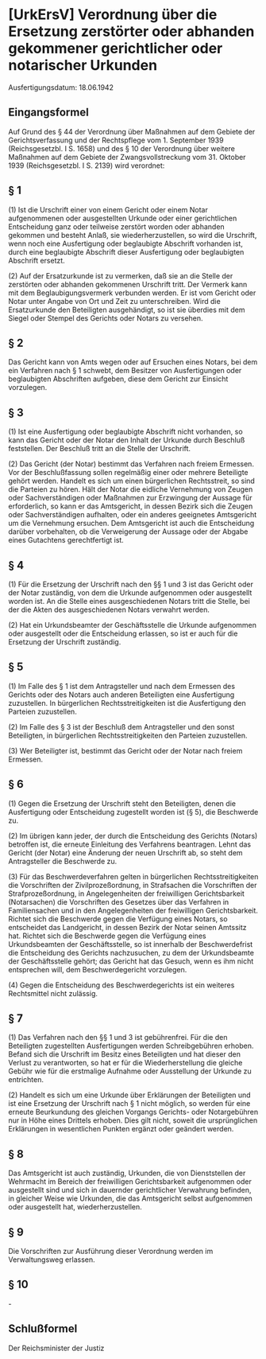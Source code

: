 # [UrkErsV] Verordnung über die Ersetzung zerstörter oder abhanden gekommener gerichtlicher oder notarischer Urkunden

Ausfertigungsdatum: 18.06.1942

 

## Eingangsformel

Auf Grund des § 44 der Verordnung über Maßnahmen auf dem Gebiete der Gerichtsverfassung und der Rechtspflege vom 1. September 1939 (Reichsgesetzbl. I S. 1658) und des § 10 der Verordnung über weitere Maßnahmen auf dem Gebiete der Zwangsvollstreckung vom 31. Oktober 1939 (Reichsgesetzbl. I S. 2139) wird verordnet:


## § 1

(1) Ist die Urschrift einer von einem Gericht oder einem Notar aufgenommenen oder ausgestellten Urkunde oder einer gerichtlichen Entscheidung ganz oder teilweise zerstört worden oder abhanden gekommen und besteht Anlaß, sie wiederherzustellen, so wird die Urschrift, wenn noch eine Ausfertigung oder beglaubigte Abschrift vorhanden ist, durch eine beglaubigte Abschrift dieser Ausfertigung oder beglaubigten Abschrift ersetzt.

(2) Auf der Ersatzurkunde ist zu vermerken, daß sie an die Stelle der zerstörten oder abhanden gekommenen Urschrift tritt. Der Vermerk kann mit dem Beglaubigungsvermerk verbunden werden. Er ist vom Gericht oder Notar unter Angabe von Ort und Zeit zu unterschreiben. Wird die Ersatzurkunde den Beteiligten ausgehändigt, so ist sie überdies mit dem Siegel oder Stempel des Gerichts oder Notars zu versehen.


## § 2

Das Gericht kann von Amts wegen oder auf Ersuchen eines Notars, bei dem ein Verfahren nach § 1 schwebt, dem Besitzer von Ausfertigungen oder beglaubigten Abschriften aufgeben, diese dem Gericht zur Einsicht vorzulegen.


## § 3

(1) Ist eine Ausfertigung oder beglaubigte Abschrift nicht vorhanden, so kann das Gericht oder der Notar den Inhalt der Urkunde durch Beschluß feststellen. Der Beschluß tritt an die Stelle der Urschrift.

(2) Das Gericht (der Notar) bestimmt das Verfahren nach freiem Ermessen. Vor der Beschlußfassung sollen regelmäßig einer oder mehrere Beteiligte gehört werden. Handelt es sich um einen bürgerlichen Rechtsstreit, so sind die Parteien zu hören. Hält der Notar die eidliche Vernehmung von Zeugen oder Sachverständigen oder Maßnahmen zur Erzwingung der Aussage für erforderlich, so kann er das Amtsgericht, in dessen Bezirk sich die Zeugen oder Sachverständigen aufhalten, oder ein anderes geeignetes Amtsgericht um die Vernehmung ersuchen. Dem Amtsgericht ist auch die Entscheidung darüber vorbehalten, ob die Verweigerung der Aussage oder der Abgabe eines Gutachtens gerechtfertigt ist.


## § 4

(1) Für die Ersetzung der Urschrift nach den §§ 1 und 3 ist das Gericht oder der Notar zuständig, von dem die Urkunde aufgenommen oder ausgestellt worden ist. An die Stelle eines ausgeschiedenen Notars tritt die Stelle, bei der die Akten des ausgeschiedenen Notars verwahrt werden.

(2) Hat ein Urkundsbeamter der Geschäftsstelle die Urkunde aufgenommen oder ausgestellt oder die Entscheidung erlassen, so ist er auch für die Ersetzung der Urschrift zuständig.


## § 5

(1) Im Falle des § 1 ist dem Antragsteller und nach dem Ermessen des Gerichts oder des Notars auch anderen Beteiligten eine Ausfertigung zuzustellen. In bürgerlichen Rechtsstreitigkeiten ist die Ausfertigung den Parteien zuzustellen.

(2) Im Falle des § 3 ist der Beschluß dem Antragsteller und den sonst Beteiligten, in bürgerlichen Rechtsstreitigkeiten den Parteien zuzustellen.

(3) Wer Beteiligter ist, bestimmt das Gericht oder der Notar nach freiem Ermessen.


## § 6

(1) Gegen die Ersetzung der Urschrift steht den Beteiligten, denen die Ausfertigung oder Entscheidung zugestellt worden ist (§ 5), die Beschwerde zu.

(2) Im übrigen kann jeder, der durch die Entscheidung des Gerichts (Notars) betroffen ist, die erneute Einleitung des Verfahrens beantragen. Lehnt das Gericht (der Notar) eine Änderung der neuen Urschrift ab, so steht dem Antragsteller die Beschwerde zu.

(3) Für das Beschwerdeverfahren gelten in bürgerlichen Rechtsstreitigkeiten die Vorschriften der Zivilprozeßordnung, in Strafsachen die Vorschriften der Strafprozeßordnung, in Angelegenheiten der freiwilligen Gerichtsbarkeit (Notarsachen) die Vorschriften des Gesetzes über das Verfahren in Familiensachen und in den Angelegenheiten der freiwilligen Gerichtsbarkeit. Richtet sich die Beschwerde gegen die Verfügung eines Notars, so entscheidet das Landgericht, in dessen Bezirk der Notar seinen Amtssitz hat. Richtet sich die Beschwerde gegen die Verfügung eines Urkundsbeamten der Geschäftsstelle, so ist innerhalb der Beschwerdefrist die Entscheidung des Gerichts nachzusuchen, zu dem der Urkundsbeamte der Geschäftsstelle gehört; das Gericht hat das Gesuch, wenn es ihm nicht entsprechen will, dem Beschwerdegericht vorzulegen.

(4) Gegen die Entscheidung des Beschwerdegerichts ist ein weiteres Rechtsmittel nicht zulässig.


## § 7

(1) Das Verfahren nach den §§ 1 und 3 ist gebührenfrei. Für die den Beteiligten zugestellten Ausfertigungen werden Schreibgebühren erhoben. Befand sich die Urschrift im Besitz eines Beteiligten und hat dieser den Verlust zu verantworten, so hat er für die Wiederherstellung die gleiche Gebühr wie für die erstmalige Aufnahme oder Ausstellung der Urkunde zu entrichten.

(2) Handelt es sich um eine Urkunde über Erklärungen der Beteiligten und ist eine Ersetzung der Urschrift nach § 1 nicht möglich, so werden für eine erneute Beurkundung des gleichen Vorgangs Gerichts- oder Notargebühren nur in Höhe eines Drittels erhoben. Dies gilt nicht, soweit die ursprünglichen Erklärungen in wesentlichen Punkten ergänzt oder geändert werden.


## § 8

Das Amtsgericht ist auch zuständig, Urkunden, die von Dienststellen der Wehrmacht im Bereich der freiwilligen Gerichtsbarkeit aufgenommen oder ausgestellt sind und sich in dauernder gerichtlicher Verwahrung befinden, in gleicher Weise wie Urkunden, die das Amtsgericht selbst aufgenommen oder ausgestellt hat, wiederherzustellen.


## § 9

Die Vorschriften zur Ausführung dieser Verordnung werden im Verwaltungsweg erlassen.


## § 10

\-


## Schlußformel

Der Reichsminister der Justiz
